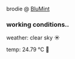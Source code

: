brodie @ [BluMint](https://www.linkedin.com/company/blumint-io/)

<!--weather_start-->
### working conditions..

weather: clear sky ☀️

temp: 24.79 °C 🥶

<!--weather_end-->
